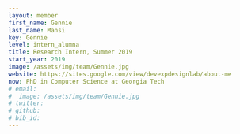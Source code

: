 ```yaml
---
layout: member
first_name: Gennie
last_name: Mansi
key: Gennie
level: intern_alumna
title: Research Intern, Summer 2019
start_year: 2019
image: /assets/img/team/Gennie.jpg
website: https://sites.google.com/view/devexpdesignlab/about-me
now: PhD in Computer Science at Georgia	Tech
# email:
#  image: /assets/img/team/Gennie.jpg
# twitter:
# github:
# bib_id:
---
```

